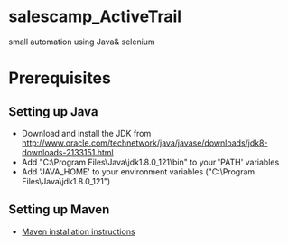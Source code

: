# salescamp_ActiveTrail
small automation using Java&amp; selenium 

# Prerequisites
## Setting up Java
* Download and install the JDK from http://www.oracle.com/technetwork/java/javase/downloads/jdk8-downloads-2133151.html
* Add "C:\Program Files\Java\jdk1.8.0_121\bin" to your 'PATH' variables
* Add 'JAVA_HOME' to your environment variables ("C:\Program Files\Java\jdk1.8.0_121")
## Setting up Maven
* [Maven installation instructions](http://maven.apache.org/install.html)
